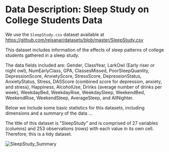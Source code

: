 # Data Description: Sleep Study on College Students Data

We use the `SleepStudy.csv` dataset available at 
<https://github.com/reisanar/datasets/blob/master/SleepStudy.csv>

This dataset includes information of the effects of sleep patterns of college students gathered in a sleep study. 

The data fields included are: Gender, ClassYear, LarkOwl (Early riser or night owl), NumEarlyClass, GPA, ClassesMissed, PoorSleepQuanlity, DepressionScore, AnxietyScore, StressScore, DepressionStatus, AnxietyStatus, Stress, DASScore (combined score for depression, anxiety, and stress), Happiness, AlcoholUse, Drinks (average number of drinks per week), WeekdayBed, WeekdayRise, WeekdaySleep, WeekendBed, WeekendRise, WeekendSleep, AverageSleep, and AllNighter.

Below we include some basic statistics for this datasets, including dimensions and a summary of the data ...

The title of this dataset is "SleepStudy" and is comprised of 27 variables (columns) and 253 observations (rows) with each value in its own cell. Therefore, this is a tidy dataset. 





![SleepStudy_Summary](https://github.com/haileyb444/Final_Project_DS/assets/143001256/fc4a893b-2c36-4d92-901c-719f2a2e1f83)
















